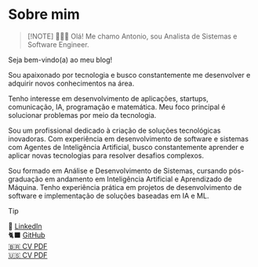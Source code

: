 # Sobre mim

> [!NOTE] 🧑🏽‍💻
> Olá! Me chamo Antonio, sou Analista de Sistemas e Software Engineer.

Seja bem-vindo(a) ao meu blog!

Sou apaixonado por tecnologia e busco constantemente me desenvolver e adquirir novos conhecimentos na área.

Tenho interesse em desenvolvimento de aplicações, startups, comunicação, IA, programação e matemática. Meu foco principal é solucionar problemas por meio da tecnologia.

Sou um profissional dedicado à criação de soluções tecnológicas inovadoras. Com experiência em desenvolvimento de software e sistemas com Agentes de Inteligência Artificial, busco constantemente aprender e aplicar novas tecnologias para resolver desafios complexos.

Sou formado em Análise e Desenvolvimento de Sistemas, cursando pós-graduação em andamento em Inteligência Artificial e Aprendizado de Máquina. Tenho experiência prática em projetos de desenvolvimento de software e implementação de soluções baseadas em IA e ML.

> [!TIP]
>
> 💼 [LinkedIn](https://www.linkedin.com/in/machadoah/) </br>
> 🐈‍⬛ [GitHub](https://github.com/machadoah/) </br>
> [🇧🇷 CV PDF](https://github.com/machadoah/cv/blob/main/cv_antonio_ptBR.pdf) </br>
> [🇺🇸 CV PDF](https://github.com/machadoah/cv/blob/main/cv_antonio_enUS.pdf) </br>

